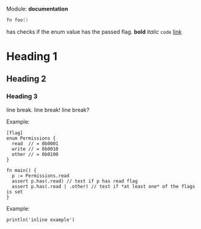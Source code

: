 Module: **documentation**
```v
fn foo()
```

has checks if the enum value has the passed flag.
 **bold** *italic* `code` [link](https://github.com) 

 # Heading 1
## Heading 2
### Heading 3
 line break.
line break!
line break?
 
Example:

```
[flag]
enum Permissions {
  read  // = 0b0001
  write // = 0b0010
  other // = 0b0100
}

fn main() {
  p := Permissions.read
  assert p.has(.read) // test if p has read flag
  assert p.has(.read | .other) // test if *at least one* of the flags is set
}
```
 

Example:
```
println('inline example')
```

